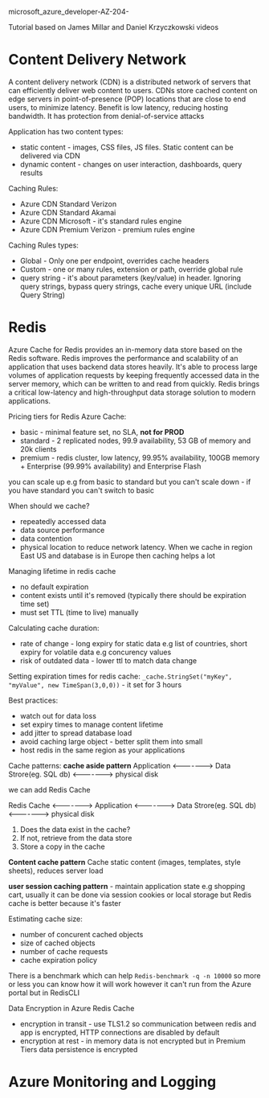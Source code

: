 microsoft_azure_developer-AZ-204-

Tutorial based on James Millar and Daniel Krzyczkowski videos

# Content Delivery Network
A content delivery network (CDN) is a distributed network of servers that can efficiently deliver web content to users. CDNs store cached content on edge servers in point-of-presence (POP) locations that are close to end users, to minimize latency. Benefit is low latency, reducing hosting bandwidth. It has protection from denial-of-service attacks

Application has two content types:
* static content - images, CSS files, JS files. Static content can be delivered via CDN
* dynamic content - changes on user interaction, dashboards, query results

Caching Rules:
* Azure CDN Standard Verizon
* Azure CDN Standard Akamai
* Azure CDN Microsoft - it's standard rules engine
* Azure CDN Premium Verizon - premium rules engine

Caching Rules types:
* Global - Only one per endpoint, overrides cache headers
* Custom - one or many rules, extension or path, override global rule
* query string - it's about parameters (key/value) in header. Ignoring query strings, bypass query strings, cache every unique URL (include Query String)

# Redis
Azure Cache for Redis provides an in-memory data store based on the Redis software. Redis improves the performance and scalability of an application that uses backend data stores heavily. It's able to process large volumes of application requests by keeping frequently accessed data in the server memory, which can be written to and read from quickly. Redis brings a critical low-latency and high-throughput data storage solution to modern applications.

Pricing tiers for Redis Azure Cache:
* basic - minimal feature set, no SLA, <b>not for PROD</b>
* standard - 2 replicated nodes, 99.9 availability, 53 GB of memory and 20k clients
* premium - redis cluster, low latency, 99.95% availability, 100GB memory + Enterprise (99.99% availability) and Enterprise Flash

you can scale up e.g from basic to standard but you can't scale down - if you have standard you can't switch to basic

When should we cache?
* repeatedly accessed data
* data source performance
* data contention
* physical location to reduce network latency. When we cache in region East US and database is in Europe then caching helps a lot

Managing lifetime in redis cache
* no default expiration
* content exists until it's removed (typically there should be expiration time set)
* must set TTL (time to live) manually

Calculating cache duration:
* rate of change - long expiry for static data e.g list of countries, short expiry for volatile data e.g concurency values
* risk of outdated data - lower ttl to match data change

Setting expiration times for redis cache: `_cache.StringSet("myKey", "myValue", new TimeSpan(3,0,0))` - it set for 3 hours

Best practices:
* watch out for data loss
* set expiry times to manage content lifetime
* add jitter to spread database load
* avoid caching large object - better split them into small
* host redis in the same region as your applications


Cache patterns:
<b>cache aside pattern</b>
Application <-------> Data Strore(eg. SQL db) <-------> physical disk 

we can add Redis Cache

Redis Cache <-------> Application <-------> Data Strore(eg. SQL db) <-------> physical disk 

1. Does the data exist in the cache?
2. If not, retrieve from the data store
3. Store a copy in the cache

<b>Content cache pattern</b> Cache static content (images, templates, style sheets), reduces server load

<b>user session caching pattern</b> - maintain application state e.g shopping cart, usually it can be done via session cookies or local storage but Redis cache is better because it's faster 

Estimating cache size:
* number of concurent cached objects
* size of cached objects
* number of cache requests
* cache expiration policy

There is a benchmark which can help `Redis-benchmark -q -n 10000` so more or less you can know how it will work however it can't run from the Azure portal but in RedisCLI

Data Encryption in Azure Redis Cache
* encryption in transit - use TLS1.2 so communication between redis and app is encrypted, HTTP connections are disabled by default
* encryption at rest - in memory data is not encrypted but in Premium Tiers data persistence is encrypted


# Azure Monitoring and Logging
